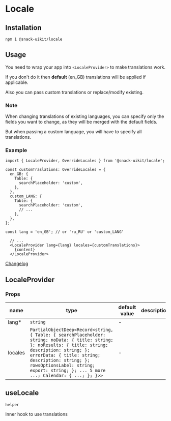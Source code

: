 # Locale

## Installation
`npm i @snack-uikit/locale`

## Usage

You need to wrap your app into `<LocaleProvider>` to make translations work.

If you don't do it then **default** (en_GB) translations will be applied if applicable.

Also you can pass custom translations or replace/modify existing.

### Note
When changing translations of existing languages, you can specify only the fields you want to change, as they will be merged with the default fields.

But when passing a custom language, you will have to specify all translations.

### Example

```tsx
import { LocaleProvider, OverrideLocales } from '@snack-uikit/locale';

const customTraslations: OverrideLocales = {
  en_GB: {
    Table: {
      searchPlaceholder: 'custom',
    },
  },
  custom_LANG: {
    Table: {
      searchPlaceholder: 'custom',
      // ...
    },
  },
};

const lang = 'en_GB'; // or 'ru_RU' or 'custom_LANG'

  // ...
  <LocaleProvider lang={lang} locales={customTranslations}>
    {content}
  </LocaleProvider>
```

[Changelog](./CHANGELOG.md)



[//]: DOCUMENTATION_SECTION_START
[//]: THIS_SECTION_IS_AUTOGENERATED_PLEASE_DONT_EDIT_IT
## LocaleProvider
### Props
| name | type | default value | description |
|------|------|---------------|-------------|
| lang* | `string` | - |  |
| locales | `PartialObjectDeep<Record<string, { Table: { searchPlaceholder: string; noData: { title: string; }; noResults: { title: string; description: string; }; errorData: { title: string; description: string; }; rowsOptionsLabel: string; export: string; }; ... 5 more ...; Calendar: { ...; }; }>>` | - |  |
## useLocale
`helper` 

Inner hook to use translations


[//]: DOCUMENTATION_SECTION_END
